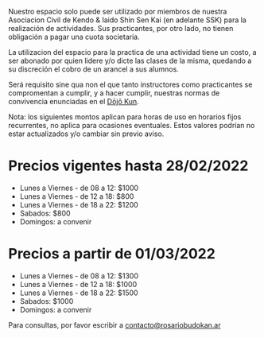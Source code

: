 <meta name="robots" content="noindex" />
<title>Acuerdo de Uso - https://rosariobudokan.ar/acuerdo-de-uso</title>

Nuestro espacio solo puede ser utilizado por miembros de nuestra Asociacion Civil de Kendo & Iaido Shin Sen Kai (en adelante SSK) para la realización de actividades. Sus practicantes, por otro lado, no tienen obligación a pagar una cuota societaria.

La utilizacion del espacio para la practica de una actividad tiene un costo, a ser abonado por quien lidere y/o dicte las clases de la misma, quedando a su discreción el cobro de un arancel a sus alumnos.

Será requisito sine qua non el que tanto instructores como practicantes se compromentan a cumplir, y a hacer cumplir, nuestras normas de convivencia enunciadas en el [Dōjō Kun](/dojokun).

Nota: los siguientes montos aplican para horas de uso en horarios fijos recurrentes, no aplica para ocasiones eventuales. 
Estos valores podrían no estar actualizados y/o cambiar sin previo aviso.

# Precios vigentes hasta 28/02/2022
- Lunes a Viernes - de 08 a 12: $1000
- Lunes a Viernes - de 12 a 18:  $800
- Lunes a Viernes - de 18 a 22: $1200
- Sabados: $800
- Domingos: a convenir

# Precios a partir de 01/03/2022
- Lunes a Viernes - de 08 a 12: $1300
- Lunes a Viernes - de 12 a 18: $1000
- Lunes a Viernes - de 18 a 22: $1500
- Sabados: $1000
- Domingos: a convenir

Para consultas, por favor escribir a [contacto@rosariobudokan.ar](mailto:contacto@rosariobudokan.ar)